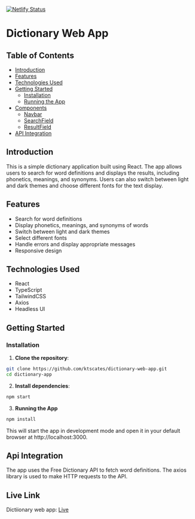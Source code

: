 [![Netlify Status](https://api.netlify.com/api/v1/badges/67ac0727-0bd2-46b9-b483-78989ccfe57b/deploy-status)](https://app.netlify.com/sites/ktscates-dictionary/deploys)

# Dictionary Web App

## Table of Contents

- [Introduction](#introduction)
- [Features](#features)
- [Technologies Used](#technologies-used)
- [Getting Started](#getting-started)
  - [Installation](#installation)
  - [Running the App](#running-the-app)
- [Components](#components)
  - [Navbar](#navbar)
  - [SearchField](#searchfield)
  - [ResultField](#resultfield)
- [API Integration](#api-integration)

## Introduction

This is a simple dictionary application built using React. The app allows users to search for word definitions and displays the results, including phonetics, meanings, and synonyms. Users can also switch between light and dark themes and choose different fonts for the text display.

## Features

- Search for word definitions
- Display phonetics, meanings, and synonyms of words
- Switch between light and dark themes
- Select different fonts
- Handle errors and display appropriate messages
- Responsive design

## Technologies Used

- React
- TypeScript
- TailwindCSS
- Axios
- Headless UI

## Getting Started

### Installation

1. **Clone the repository**:

```bash
git clone https://github.com/ktscates/dictionary-web-app.git
cd dictionary-app
```

2. **Install dependencies**:

```bash
npm start
```

3. **Running the App**

```bash
npm install
```

This will start the app in development mode and open it in your default browser at http://localhost:3000.

## Api Integration

The app uses the Free Dictionary API to fetch word definitions. The axios library is used to make HTTP requests to the API.

## Live Link

Dictiionary web app: [Live](https://ktscates-dictionary.netlify.app/)
